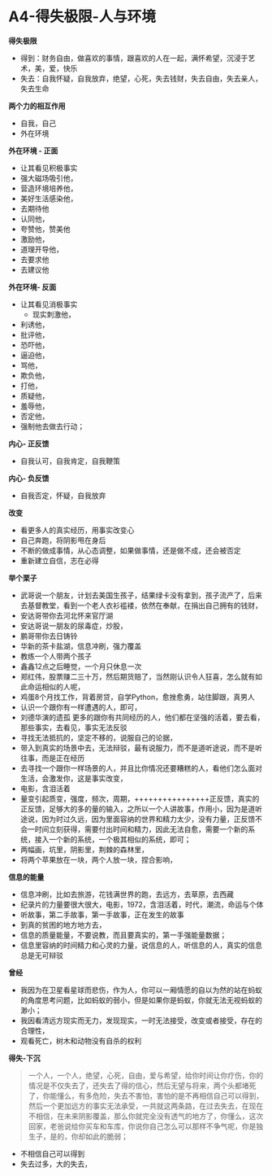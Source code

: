 # A4-得失极限-人与环境



**得失极限**

* 得到：财务自由，做喜欢的事情，跟喜欢的人在一起，满怀希望，沉浸于艺术，美，爱，快乐
* 失去：自我怀疑，自我放弃，绝望，心死，失去钱财，失去自由，失去亲人，失去生命

**两个力的相互作用**

* 自我，自己
* 外在环境

**外在环境 - 正面**

* 让其看见积极事实
* 强大磁场吸引他，
* 营造环境培养他，
* 美好生活感染他，
* 去期待他
* 认同他，
* 夸赞他，赞美他
* 激励他， 
* 道理开导他，
* 去要求他
* 去建议他

**外在环境- 反面**

* 让其看见消极事实
  * 现实刺激他，
* 利诱他，
* 批评他，
* 恐吓他，
* 逼迫他，
* 骂他，
* 欺负他，
* 打他，
* 质疑他，
* 羞辱他，
* 否定他，
* 强制他去做去行动；

**内心- 正反馈**

* 自我认可，自我肯定，自我鞭策

**内心- 负反馈**

* 自我否定，怀疑，自我放弃

**改变**

* 看更多人的真实经历，用事实改变心
* 自己奔跑，将阴影甩在身后
* 不断的做成事情，从心态调整，如果做事情，还是做不成，还会被否定
* 重新建立自信，志在必得

**举个栗子**

* 武哥说一个朋友，计划去美国生孩子，结果绿卡没有拿到，孩子流产了，后来去基督教堂，看到一个老人衣衫褴褛，依然在奉献，在捐出自己拥有的钱财，
* 安达哥带你去河北怀来官厅湖
* 安达哥说一朋友的尿毒症，炒股，
* 鹏哥带你去日铸铃
* 华新的茶卡盐湖，信息冲刷，强力覆盖
* 教练一个人带两个孩子
* 鑫鑫12点之后睡觉，一个月只休息一次
* 郑红伟，股票赚二三十万，然后期货赔了，当然刚认识令人狂喜，怎么就有如此命运相似的人呢，
* 鸡蛋8个月找工作，背着房贷，自学Python，愈挫愈勇，站住脚跟，真男人
* 认识一个跟你有一样遭遇的人，即可，
* 刘德华演的遗孤 更多的跟你有共同经历的人，他们都在坚强的活着，要去看，那些事实，去看见，事实无法反驳
* 寻找无法抵抗的，坚定不移的，说服自己的论据，
* 带入到真实的场景中去，无法辩驳，最有说服力，而不是道听途说，而不是听往事，而是正在经历
* 去寻找一个跟你一样场景的人，并且比你情况还要糟糕的人，看他们怎么面对生活，会激发你，这是事实改变，
* 电影，含泪活着
* 量变引起质变，强度，频次，周期，++++++++++++++++正反馈，真实的正反馈，足够大的多的量的输入，之所以一个人讲故事，作用小，因为是道听途说，因为时过久远，因为里面容纳的世界和精力太少，没有力量，正反馈不会一时间立刻获得，需要付出时间和精力，因此无法自愈，需要一个新的系统，接入一个新的系统，一个极其相似的系统，即可；
* 两幅画，坑里，阴影里，荆棘的森林里，
* 将两个苹果放在一块，两个人放一块，捏合影响，

**信息的能量**

* 信息冲刷，比如去旅游，花钱满世界的跑，去远方，去草原，去西藏
* 纪录片的力量要很大很大，电影，1972，含泪活着，时代，潮流，命运与个体
* 听故事，第二手故事，第一手故事，正在发生的故事
* 到真的贫困的地方地方去，
* 信息的质量能量，不要说教，而且要真实的，第一手强能量数据；
* 信息里容纳的时间精力和心灵的力量，说信息的人，听信息的人，真实的信息总是无可辩驳

**曾经**

* 我因为在卫星看星球而悲伤，作为人，你可以一厢情愿的自以为然的站在蚂蚁的角度思考问题，比如蚂蚁的弱小，但是如果你是蚂蚁，你就无法无视蚂蚁的渺小；
* 我因看清远方现实而无力，发现现实，一时无法接受，改变或者接受，存在的合理性，
* 观看死亡，树木和动物没有自杀的权利

**得失-下沉**

> 一个人，一个人，绝望，心死，自由，爱与希望，给你时间让你疗伤，你的情况是不仅失去了，还失去了得的信心，然后无望与将来，两个头都堵死了，你能懂么，有多危险，失去不害怕，害怕的是不再相信自己可以得到，然后一个更加远方的事实无法承受，一共就这两条路，在过去失去，在现在不相信，在未来阴影覆盖，那么你就完全没有透气的地方了，你懂么，这次回家，老爸说给你买车和车库，你说你自己怎么可以那样不争气呢，你是独生子，是的，你却如此的脆弱；

* 不相信自己可以得到
* 失去过多，大的失去，

